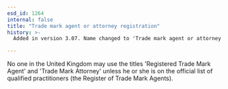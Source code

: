 ```yaml
---
esd_id: 1264
internal: false
title: "Trade mark agent or attorney registration"
history: >-
  Added in version 3.07. Name changed to 'Trade mark agent or attorney registration' in version 4.00.

---
```


No one in the United Kingdom may use the titles 'Registered Trade Mark Agent' and 'Trade Mark Attorney' unless he or she is on the official list of qualified practitioners (the Register of Trade Mark Agents).

